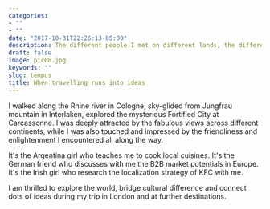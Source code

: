 ```yaml
---
categories:
- ""
- ""
date: "2017-10-31T22:26:13-05:00"
description: The different people I met on different lands, the different ideas I embraced from different people always motivates me to walk forward.
draft: false
image: pic08.jpg
keywords: ""
slug: tempus
title: When travelling runs into ideas
---
```


I walked along the Rhine river in Cologne, sky-glided from Jungfrau mountain in Interlaken, explored the mysterious Fortified City at Carcassonne. I was deeply attracted by the fabulous views across different continents, while I was also touched and impressed by the friendliness and enlightenment I encountered all along the way.

It's the Argentina girl who teaches me to cook local cuisines. It's the German friend who discusses with me the B2B market potentials in Europe. It's the Irish girl who research the localization strategy of KFC with me.

I am thrilled to explore the world, bridge cultural difference and connect dots of ideas during my trip in London and at further destinations.